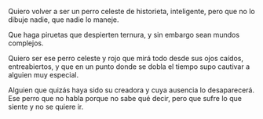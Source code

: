 Quiero volver a ser un perro celeste de historieta,
inteligente, pero que no lo dibuje nadie, que nadie lo maneje.

Que haga piruetas que despierten ternura,
y sin embargo sean mundos complejos.

Quiero ser ese perro celeste y rojo que mirá todo
desde sus ojos caídos, entreabiertos,
y que en un punto donde se dobla el tiempo
supo cautivar a alguien muy especial.

Alguien que quizás haya sido su creadora
y cuya ausencia lo desaparecerá.
Ese perro que no habla porque no sabe qué decir,
pero que sufre lo que siente y no se quiere ir.
